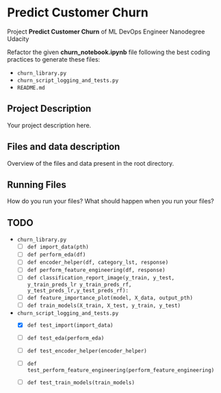 # Predict Customer Churn

Project **Predict Customer Churn** of ML DevOps Engineer Nanodegree Udacity

Refactor the given **churn_notebook.ipynb** file following the best coding practices to generate these files:

- ``churn_library.py``
- ``churn_script_logging_and_tests.py``
- ``README.md``


## Project Description
Your project description here.

## Files and data description
Overview of the files and data present in the root directory. 

## Running Files
How do you run your files? What should happen when you run your files?

## TODO

- ``churn_library.py``
    - [ ] ``def import_data(pth)``
    - [ ] ``def perform_eda(df)``
    - [ ] ``def encoder_helper(df, category_lst, response)``
    - [ ] ``def perform_feature_engineering(df, response)``
    - [ ] ``def classification_report_image(y_train, y_test, y_train_preds_lr y_train_preds_rf, y_test_preds_lr,y_test_preds_rf):``
    - [ ] ``def feature_importance_plot(model, X_data, output_pth)``
    - [ ] ``def train_models(X_train, X_test, y_train, y_test)``

- ``churn_script_logging_and_tests.py``
    - [x] ``def test_import(import_data)``
    - [ ] ``def test_eda(perform_eda)``
    - [ ] ``def test_encoder_helper(encoder_helper)``
    - [ ] ``def test_perform_feature_engineering(perform_feature_engineering)``
    - [ ] ``def test_train_models(train_models)``


